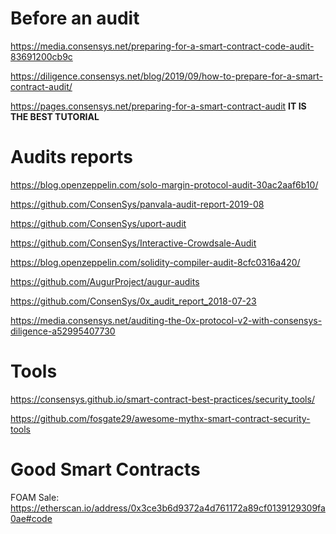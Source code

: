 # Before an audit

https://media.consensys.net/preparing-for-a-smart-contract-code-audit-83691200cb9c

https://diligence.consensys.net/blog/2019/09/how-to-prepare-for-a-smart-contract-audit/

https://pages.consensys.net/preparing-for-a-smart-contract-audit  **IT IS THE BEST TUTORIAL**

# Audits reports

https://blog.openzeppelin.com/solo-margin-protocol-audit-30ac2aaf6b10/

https://github.com/ConsenSys/panvala-audit-report-2019-08

https://github.com/ConsenSys/uport-audit

https://github.com/ConsenSys/Interactive-Crowdsale-Audit

https://blog.openzeppelin.com/solidity-compiler-audit-8cfc0316a420/

https://github.com/AugurProject/augur-audits

https://github.com/ConsenSys/0x_audit_report_2018-07-23

https://media.consensys.net/auditing-the-0x-protocol-v2-with-consensys-diligence-a52995407730

# Tools

https://consensys.github.io/smart-contract-best-practices/security_tools/

https://github.com/fosgate29/awesome-mythx-smart-contract-security-tools


# Good Smart Contracts
FOAM Sale: https://etherscan.io/address/0x3ce3b6d9372a4d761172a89cf0139129309fa0ae#code


